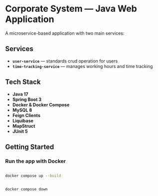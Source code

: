 # Corporate System — Java Web Application

A microservice-based application with two main services:

## Services

- **`user-service`** — standards crud operation for users
- **`time-tracking-service`** — manages working hours and time tracking

## Tech Stack

- **Java 17**
- **Spring Boot 3**
- **Docker & Docker Compose**
- **MySQL 8**
- **Feign Clients**
- **Liquibase**
- **MapStruct**
- **JUnit 5**

## Getting Started

### Run the app with Docker

```bash

docker compose up --build
```

```bash

docker compose down
```